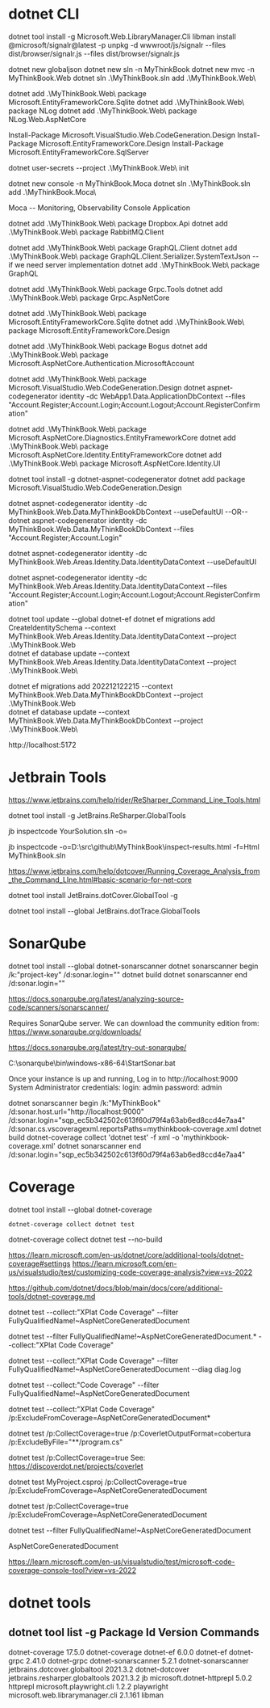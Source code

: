 # dotnet CLI

dotnet tool install -g Microsoft.Web.LibraryManager.Cli
libman install @microsoft/signalr@latest -p unpkg -d wwwroot/js/signalr --files dist/browser/signalr.js --files dist/browser/signalr.js

dotnet new globaljson
dotnet new sln -n MyThinkBook
dotnet new mvc -n MyThinkBook.Web
dotnet sln .\MyThinkBook.sln add .\MyThinkBook.Web\

dotnet add .\MyThinkBook.Web\ package Microsoft.EntityFrameworkCore.Sqlite
dotnet add .\MyThinkBook.Web\ package NLog
dotnet add .\MyThinkBook.Web\ package NLog.Web.AspNetCore

Install-Package Microsoft.VisualStudio.Web.CodeGeneration.Design
Install-Package Microsoft.EntityFrameworkCore.Design
Install-Package Microsoft.EntityFrameworkCore.SqlServer

dotnet user-secrets --project .\MyThinkBook.Web\ init


 dotnet new console -n MyThinkBook.Moca
 dotnet sln .\MyThinkBook.sln add .\MyThinkBook.Moca\

 Moca -- Monitoring, Observability Console Application
 

dotnet add .\MyThinkBook.Web\ package Dropbox.Api
dotnet add .\MyThinkBook.Web\ package RabbitMQ.Client

dotnet add .\MyThinkBook.Web\ package GraphQL.Client
dotnet add .\MyThinkBook.Web\ package GraphQL.Client.Serializer.SystemTextJson
-- if we need server implementation
dotnet add .\MyThinkBook.Web\ package GraphQL

dotnet add .\MyThinkBook.Web\ package Grpc.Tools
dotnet add .\MyThinkBook.Web\ package Grpc.AspNetCore


dotnet add .\MyThinkBook.Web\ package Microsoft.EntityFrameworkCore.Sqlite
dotnet add .\MyThinkBook.Web\ package Microsoft.EntityFrameworkCore.Design

dotnet add .\MyThinkBook.Web\ package Bogus
dotnet add .\MyThinkBook.Web\ package Microsoft.AspNetCore.Authentication.MicrosoftAccount


dotnet add .\MyThinkBook.Web\ package Microsoft.VisualStudio.Web.CodeGeneration.Design
dotnet aspnet-codegenerator identity -dc WebApp1.Data.ApplicationDbContext --files "Account.Register;Account.Login;Account.Logout;Account.RegisterConfirmation"


dotnet add .\MyThinkBook.Web\ package Microsoft.AspNetCore.Diagnostics.EntityFrameworkCore
dotnet add .\MyThinkBook.Web\ package Microsoft.AspNetCore.Identity.EntityFrameworkCore
dotnet add .\MyThinkBook.Web\ package Microsoft.AspNetCore.Identity.UI

dotnet tool install -g dotnet-aspnet-codegenerator
dotnet add package Microsoft.VisualStudio.Web.CodeGeneration.Design

dotnet aspnet-codegenerator identity -dc MyThinkBook.Web.Data.MyThinkBookDbContext --useDefaultUI
--OR--
dotnet aspnet-codegenerator identity -dc MyThinkBook.Web.Data.MyThinkBookDbContext --files "Account.Register;Account.Login"


dotnet aspnet-codegenerator identity -dc MyThinkBook.Web.Areas.Identity.Data.IdentityDataContext --useDefaultUI

dotnet aspnet-codegenerator identity -dc MyThinkBook.Web.Areas.Identity.Data.IdentityDataContext --files "Account.Register;Account.Login;Account.Logout;Account.RegisterConfirmation"


dotnet tool update --global dotnet-ef
dotnet ef migrations add CreateIdentitySchema --context MyThinkBook.Web.Areas.Identity.Data.IdentityDataContext --project .\MyThinkBook.Web\
dotnet ef database update --context MyThinkBook.Web.Areas.Identity.Data.IdentityDataContext --project .\MyThinkBook.Web\

dotnet ef migrations add 202212122215 --context MyThinkBook.Web.Data.MyThinkBookDbContext --project .\MyThinkBook.Web\
dotnet ef database update --context MyThinkBook.Web.Data.MyThinkBookDbContext --project .\MyThinkBook.Web\

http://localhost:5172

# Jetbrain Tools

https://www.jetbrains.com/help/rider/ReSharper_Command_Line_Tools.html

dotnet tool install -g JetBrains.ReSharper.GlobalTools

jb inspectcode YourSolution.sln -o=<PathToOutputFile>

jb inspectcode -o=D:\src\github\MyThinkBook\inspect-results.html -f=Html MyThinkBook.sln

https://www.jetbrains.com/help/dotcover/Running_Coverage_Analysis_from_the_Command_LIne.html#basic-scenario-for-net-core

dotnet tool install JetBrains.dotCover.GlobalTool -g


dotnet tool install --global JetBrains.dotTrace.GlobalTools

# SonarQube

dotnet tool install --global dotnet-sonarscanner
dotnet sonarscanner begin /k:"project-key" /d:sonar.login="<token>"
dotnet build <path to solution.sln>
dotnet sonarscanner end /d:sonar.login="<token>"

https://docs.sonarqube.org/latest/analyzing-source-code/scanners/sonarscanner/

Requires SonarQube server. 
We can download the community edition from:
https://www.sonarqube.org/downloads/

https://docs.sonarqube.org/latest/try-out-sonarqube/

C:\sonarqube\bin\windows-x86-64\StartSonar.bat

Once your instance is up and running, Log in to http://localhost:9000
System Administrator credentials:
login: admin
password: admin


    
dotnet sonarscanner begin /k:"MyThinkBook" /d:sonar.host.url="http://localhost:9000"  /d:sonar.login="sqp_ec5b342502c613f60d79f4a63ab6ed8ccd4e7aa4" /d:sonar.cs.vscoveragexml.reportsPaths=mythinkbook-coverage.xml
dotnet build
dotnet-coverage collect 'dotnet test' -f xml  -o 'mythinkbook-coverage.xml'
dotnet sonarscanner end /d:sonar.login="sqp_ec5b342502c613f60d79f4a63ab6ed8ccd4e7aa4"

# Coverage

dotnet tool install --global dotnet-coverage

`dotnet-coverage collect dotnet test`

dotnet-coverage collect dotnet test --no-build

https://learn.microsoft.com/en-us/dotnet/core/additional-tools/dotnet-coverage#settings
https://learn.microsoft.com/en-us/visualstudio/test/customizing-code-coverage-analysis?view=vs-2022

https://github.com/dotnet/docs/blob/main/docs/core/additional-tools/dotnet-coverage.md


dotnet test --collect:"XPlat Code Coverage" --filter FullyQualifiedName!~AspNetCoreGeneratedDocument

dotnet test --filter FullyQualifiedName!~AspNetCoreGeneratedDocument.* --collect:"XPlat Code Coverage"

dotnet test --collect:"XPlat Code Coverage" --filter FullyQualifiedName!~AspNetCoreGeneratedDocument --diag diag.log

dotnet test --collect:"Code Coverage" --filter FullyQualifiedName!~AspNetCoreGeneratedDocument

dotnet test --collect:"XPlat Code Coverage" /p:ExcludeFromCoverage=AspNetCoreGeneratedDocument*

dotnet test /p:CollectCoverage=true /p:CoverletOutputFormat=cobertura /p:ExcludeByFile="**/program.cs"



dotnet test /p:CollectCoverage=true
See: https://discoverdot.net/projects/coverlet


dotnet test MyProject.csproj /p:CollectCoverage=true /p:ExcludeFromCoverage=AspNetCoreGeneratedDocument

dotnet test /p:CollectCoverage=true /p:ExcludeFromCoverage=AspNetCoreGeneratedDocument

dotnet test --filter FullyQualifiedName\!~AspNetCoreGeneratedDocument

AspNetCoreGeneratedDocument


https://learn.microsoft.com/en-us/visualstudio/test/microsoft-code-coverage-console-tool?view=vs-2022


# dotnet tools

 dotnet tool list -g
Package Id                            Version       Commands
-----------------------------------------------------------------------
dotnet-coverage                       17.5.0        dotnet-coverage
dotnet-ef                             6.0.0         dotnet-ef
dotnet-grpc                           2.41.0        dotnet-grpc
dotnet-sonarscanner                   5.2.1         dotnet-sonarscanner
jetbrains.dotcover.globaltool         2021.3.2      dotnet-dotcover
jetbrains.resharper.globaltools       2021.3.2      jb
microsoft.dotnet-httprepl             5.0.2         httprepl
microsoft.playwright.cli              1.2.2         playwright
microsoft.web.librarymanager.cli      2.1.161       libman
